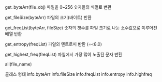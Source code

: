 get_byteArr(file_obj)
파일을 0~256 숫자들의 배열로 변환

get_fileSize(byteArr)
파일의 크기(바이트) 반환

get_freqList(byteArr, fileSize)
숫자의 갯수를 파일 크기로 나눈 소수값으로 이루어진 배열 반환

get_entropy(freqList)
파일의 엔트로피 반환 (=<8.0)

get_highest_freq(freqList)
파일에서 가장 많이 노출된 문자 반환

all(file_name)

클래스 형태
  info.byteArr
  info.fileSize
  info.freqList
  info.entropy
  info.highfreq
  
